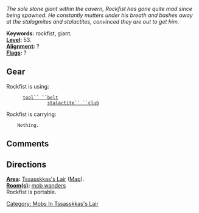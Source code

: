*The sole stone giant within the cavern, Rockfist has gone quite mad
since being spawned. He constantly mutters under his breath and bashes
away at the stalagmites and stalactites, convinced they are out to get
him.*

**Keywords:** rockfist, giant.  
**[Level](Level "wikilink"):** 53.  
**[Alignment](Alignment "wikilink"):** ?  
**[Flags](:Category:_Mob_Types "wikilink"):** ?  

## Gear

Rockfist is using:

`    `<worn about waist>`  `[`tool`` ``belt`](tool_belt "wikilink")  
`    `<wielded>`           `[`stalactite`` ``club`](stalactite_club "wikilink")

Rockfist is carrying:

`    Nothing.`

## Comments

## Directions

**[Area](:Category:_Areas "wikilink"):** [Tssasskkas's
Lair](:Category:_Tssasskkas's_Lair "wikilink")
([Map](Tssasskkas's_Lair_Map "wikilink")).  
**[Room(s)](:Category:_Rooms "wikilink"):** [mob
wanders](Wandering_Mobs "wikilink")  
Rockfist is portable.

[Category: Mobs In Tssasskkas's
Lair](Category:_Mobs_In_Tssasskkas's_Lair "wikilink")
